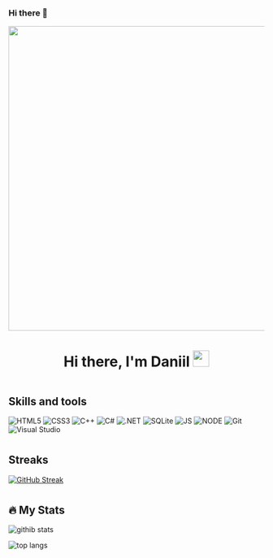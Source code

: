 ### Hi there 👋

<div id="header" align="center">
  <img src="https://media.giphy.com/media/smzfl3E7a4iHK/giphy.gif" width=600"/>
</div>

<h1 align="center">Hi there, I'm Daniil</a>
<img src="https://github.com/blackcater/blackcater/raw/main/images/Hi.gif" height="32"/></h1>
<img src="https://komarev.com/ghpvc/?username=your-github-ermakovdaniil&style=flat-square&color=blue" alt=""/>

## Skills and tools

![HTML5](https://img.shields.io/badge/html5-%23E34F26.svg?style=for-the-badge&logo=html5&logoColor=black)
![CSS3](https://img.shields.io/badge/css3-%231572B6.svg?style=for-the-badge&logo=css3&logoColor=white)
![C++](https://img.shields.io/badge/C%2B%2B-00599C?style=for-the-badge&logo=c%2B%2B&logoColor=white)
![C#](https://img.shields.io/badge/c%23-%239b4e97.svg?style=for-the-badge&logo=csharp&logoColor=white)
![.NET](https://img.shields.io/badge/.NET-5C2D91?style=for-the-badge&logo=.net&logoColor=white)
![SQLite](https://img.shields.io/badge/SQLite-07405E?style=for-the-badge&logo=sqlite&logoColor=white)
![JS](https://img.shields.io/badge/JavaScript-%23f7e018.svg?style=for-the-badge&logo=javascript&logoColor=black)
![NODE](https://img.shields.io/badge/Node.js-43853D?style=for-the-badge&logo=node.js&logoColor=white)
![Git](https://img.shields.io/badge/git-%23F05033.svg?style=for-the-badge&logo=git&logoColor=black)
![Visual Studio](https://img.shields.io/badge/Visual%20Studio-9b4e97.svg?style=for-the-badge&logo=visual-studio&logoColor=white)
<h1></h1>

## Streaks

[![GitHub Streak](http://github-readme-streak-stats.herokuapp.com?user=ermakovdaniil&theme=dark&background=000000)](https://git.io/streak-stats)

<h1></h1>

## 🔥 My Stats

![githib stats](https://github-readme-stats-git-masterrstaa-rickstaa.vercel.app/api?username=ermakovdaniil&hide_border=true&count_private=true&include_all_commits=true&layout=compact&show_icons=true&theme=cobalt&icon_color=5194f0&bg_color=0d1117&locale=en)

![top langs](https://github-readme-stats-git-masterrstaa-rickstaa.vercel.app/api/top-langs/?username=ermakovdaniil&langs_count=7&hide=css,scss&layout=compact&hide_border=true&theme=dark&icon_color=5194f0&bg_color=0d1117)

